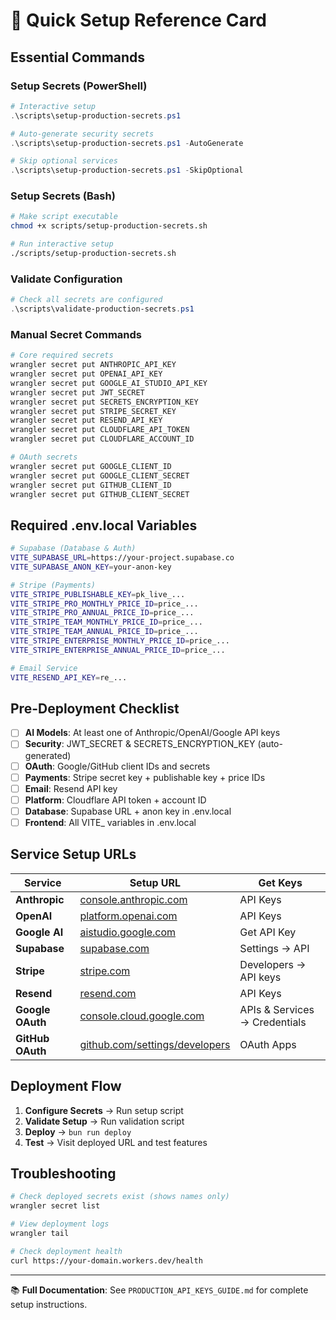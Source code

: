 # 🚀 Quick Setup Reference Card

## Essential Commands

### Setup Secrets (PowerShell)
```powershell
# Interactive setup
.\scripts\setup-production-secrets.ps1

# Auto-generate security secrets
.\scripts\setup-production-secrets.ps1 -AutoGenerate

# Skip optional services
.\scripts\setup-production-secrets.ps1 -SkipOptional
```

### Setup Secrets (Bash)
```bash
# Make script executable
chmod +x scripts/setup-production-secrets.sh

# Run interactive setup
./scripts/setup-production-secrets.sh
```

### Validate Configuration
```powershell
# Check all secrets are configured
.\scripts\validate-production-secrets.ps1
```

### Manual Secret Commands
```bash
# Core required secrets
wrangler secret put ANTHROPIC_API_KEY
wrangler secret put OPENAI_API_KEY
wrangler secret put GOOGLE_AI_STUDIO_API_KEY
wrangler secret put JWT_SECRET
wrangler secret put SECRETS_ENCRYPTION_KEY
wrangler secret put STRIPE_SECRET_KEY
wrangler secret put RESEND_API_KEY
wrangler secret put CLOUDFLARE_API_TOKEN
wrangler secret put CLOUDFLARE_ACCOUNT_ID

# OAuth secrets
wrangler secret put GOOGLE_CLIENT_ID
wrangler secret put GOOGLE_CLIENT_SECRET
wrangler secret put GITHUB_CLIENT_ID
wrangler secret put GITHUB_CLIENT_SECRET
```

## Required .env.local Variables

```bash
# Supabase (Database & Auth)
VITE_SUPABASE_URL=https://your-project.supabase.co
VITE_SUPABASE_ANON_KEY=your-anon-key

# Stripe (Payments)
VITE_STRIPE_PUBLISHABLE_KEY=pk_live_...
VITE_STRIPE_PRO_MONTHLY_PRICE_ID=price_...
VITE_STRIPE_PRO_ANNUAL_PRICE_ID=price_...
VITE_STRIPE_TEAM_MONTHLY_PRICE_ID=price_...
VITE_STRIPE_TEAM_ANNUAL_PRICE_ID=price_...
VITE_STRIPE_ENTERPRISE_MONTHLY_PRICE_ID=price_...
VITE_STRIPE_ENTERPRISE_ANNUAL_PRICE_ID=price_...

# Email Service
VITE_RESEND_API_KEY=re_...
```

## Pre-Deployment Checklist

- [ ] **AI Models**: At least one of Anthropic/OpenAI/Google API keys
- [ ] **Security**: JWT_SECRET & SECRETS_ENCRYPTION_KEY (auto-generated)
- [ ] **OAuth**: Google/GitHub client IDs and secrets
- [ ] **Payments**: Stripe secret key + publishable key + price IDs
- [ ] **Email**: Resend API key
- [ ] **Platform**: Cloudflare API token + account ID
- [ ] **Database**: Supabase URL + anon key in .env.local
- [ ] **Frontend**: All VITE_ variables in .env.local

## Service Setup URLs

| Service | Setup URL | Get Keys |
|---------|-----------|----------|
| **Anthropic** | [console.anthropic.com](https://console.anthropic.com) | API Keys |
| **OpenAI** | [platform.openai.com](https://platform.openai.com) | API Keys |
| **Google AI** | [aistudio.google.com](https://aistudio.google.com) | Get API Key |
| **Supabase** | [supabase.com](https://supabase.com) | Settings → API |
| **Stripe** | [stripe.com](https://stripe.com) | Developers → API keys |
| **Resend** | [resend.com](https://resend.com) | API Keys |
| **Google OAuth** | [console.cloud.google.com](https://console.cloud.google.com) | APIs & Services → Credentials |
| **GitHub OAuth** | [github.com/settings/developers](https://github.com/settings/developers) | OAuth Apps |

## Deployment Flow

1. **Configure Secrets** → Run setup script
2. **Validate Setup** → Run validation script  
3. **Deploy** → `bun run deploy`
4. **Test** → Visit deployed URL and test features

## Troubleshooting

```bash
# Check deployed secrets exist (shows names only)
wrangler secret list

# View deployment logs
wrangler tail

# Check deployment health
curl https://your-domain.workers.dev/health
```

---
📚 **Full Documentation**: See `PRODUCTION_API_KEYS_GUIDE.md` for complete setup instructions.